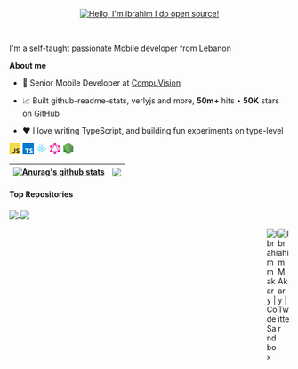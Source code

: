 <p align="center"><a href="https://ibrahimmakary-compuvision.github.io"><img width="80%" alt="Hello, I'm ibrahim I do open source!" src="./assets/gh-readme-header.png" /></a></p>

<br />

I'm a self-taught passionate Mobile developer from Lebanon 

**About me**

- 💼 Senior Mobile Developer at [CompuVision](https://www.compu-vision.me)

- 📈 Built github-readme-stats, verlyjs and more, **50m+** hits • **50K** stars on GitHub

- ❤️ I love writing TypeScript, and building fun experiments on type-level


<code><img height="20" alt="javascript" src="https://raw.githubusercontent.com/github/explore/80688e429a7d4ef2fca1e82350fe8e3517d3494d/topics/javascript/javascript.png"></code>
<code><img height="20" alt="typescript" src="https://raw.githubusercontent.com/github/explore/80688e429a7d4ef2fca1e82350fe8e3517d3494d/topics/typescript/typescript.png"></code>
<code><img height="20" alt="react" src="https://raw.githubusercontent.com/github/explore/80688e429a7d4ef2fca1e82350fe8e3517d3494d/topics/react/react.png"></code>
<code><img height="20" alt="graphql" src="https://raw.githubusercontent.com/github/explore/5c058a388828bb5fde0bcafd4bc867b5bb3f26f3/topics/graphql/graphql.png"></code>
<code><img height="20" alt="nodejs" src="https://raw.githubusercontent.com/github/explore/80688e429a7d4ef2fca1e82350fe8e3517d3494d/topics/nodejs/nodejs.png"></code>    


| <a href="https://github.com/ibrahimmakary-compuvision/github-readme-stats"><img align="center" src="https://github-readme-stats.vercel.app/api?username=ibrahimmakary-compuvision&show_icons=true&include_all_commits=true&theme=buefy&hide_border=true" alt="Anurag's github stats" /></a> | <a href="https://github.com/ibrahimmakary-compuvision/github-readme-stats"><img align="center" src="https://github-readme-stats.vercel.app/api/top-langs/?username=ibrahimmakary-compuvision&layout=compact&theme=buefy&hide_border=true" /></a> |
| ------------- | ------------- |

#### Top Repositories


<a href="https://github.com/ibrahimmakary-compuvision/github-readme-stats">
  <img align="center" src="https://github-readme-stats.vercel.app/api/pin/?username=anuraghazra&repo=github-readme-stats&theme=buefy" />
</a>
<a href="https://github.com/ibrahimmakary-compuvision/ibrahimmakary-compuvision.github.io">
  <img align="center" src="https://github-readme-stats.vercel.app/api/pin/?username=ibrahimmakary-compuvision&repo=ibrahimmakary-compuvision.github.io&theme=buefy" />
</a>

<br />
<br />

<a href="https://twitter.com/ibrahimmakary-compuvision">
  <img align="right" alt="Ibrahim MAkary | Twitter" width="21px" src="https://raw.githubusercontent.com/ibrahimmakary-compuvision/ibrahimmakary-compuvision/master/assets/twitter.svg" />
</a>
<a href="https://codesandbox.io/u/anuraghazra">
  <img align="right" alt="Ibrahim makary | CodeSandbox" width="20px" src="https://raw.githubusercontent.com/anuraghazra/ibrahimmakary-compuvision/master/assets/codesandbox.svg" />
</a>
